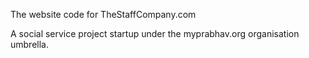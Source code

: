 The website code for TheStaffCompany.com

A social service project startup under the myprabhav.org organisation umbrella.